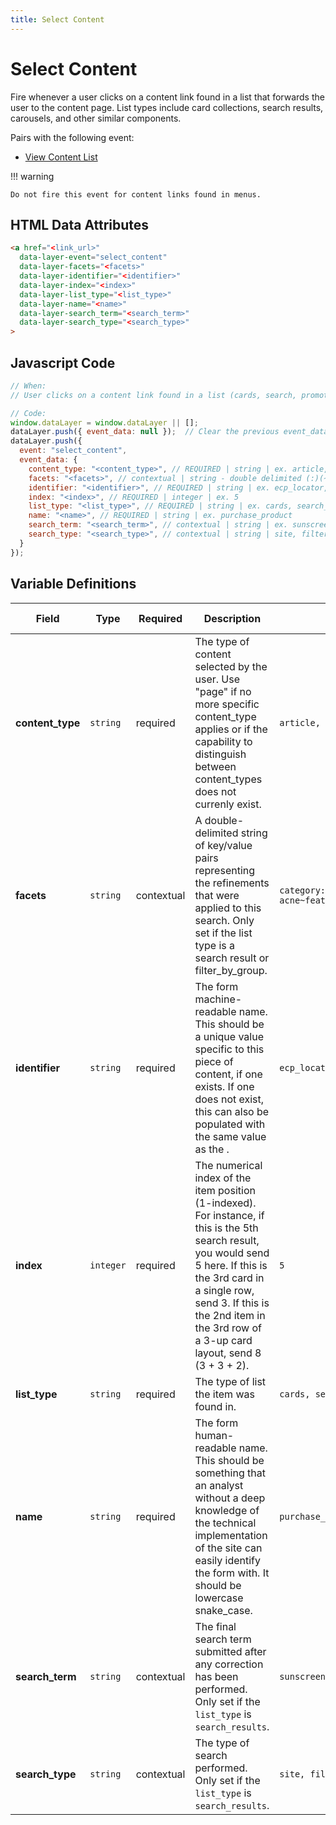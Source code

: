 ```yaml
---
title: Select Content
---
```


# Select Content

Fire whenever a user clicks on a content link found in a list that forwards the user to the content page. List types include card collections, search results, carousels, and other similar components. 

Pairs with the following event:
- [View Content List](../../events/content/view_content_list.md)

!!! warning

    Do not fire this event for content links found in menus.

## HTML Data Attributes

```html
<a href="<link_url>"
  data-layer-event="select_content"
  data-layer-facets="<facets>"
  data-layer-identifier="<identifier>"
  data-layer-index="<index>"
  data-layer-list_type="<list_type>"
  data-layer-name="<name>"
  data-layer-search_term="<search_term>"
  data-layer-search_type="<search_type>"
>
```

## Javascript Code

```js
// When:
// User clicks on a content link found in a list (cards, search, promotions...) that forwards to the content page

// Code:
window.dataLayer = window.dataLayer || [];
dataLayer.push({ event_data: null });  // Clear the previous event_data object.
dataLayer.push({
  event: "select_content",
  event_data: {
    content_type: "<content_type>", // REQUIRED | string | ex. article, blog, page	
    facets: "<facets>", // contextual | string - double delimited (:)(~) | category:skin_health~featured_as:best_seller	
    identifier: "<identifier>", // REQUIRED | string | ex. ecp_locator, free_trial
    index: "<index>", // REQUIRED | integer | ex. 5
    list_type: "<list_type>", // REQUIRED | string | ex. cards, search_results	
    name: "<name>", // REQUIRED | string | ex. purchase_product
    search_term: "<search_term>", // contextual | string | ex. sunscreen
    search_type: "<search_type>", // contextual | string | site, filter_by_group	
  }
});
```

## Variable Definitions

|Field|Type|Required|Description|Example|Maximum Length|
| --- | --- | --- | --- | --- | --- |
|**content_type**|`string`|required|The type of content selected by the user. Use "page" if no more specific content_type applies or if the capability to distinguish between content_types does not currenly exist.|`article, blog, page`|`100`|
|**facets**|`string`|contextual|A double-delimited string of key/value pairs representing the refinements that were applied to this search. Only set if the list type is a search result or filter_by_group.|`category:skin_health~skin_concern: acne~featured_as:best_seller`|`100`|
|**identifier**|`string`|required|The form machine-readable name. This should be a unique value specific to this piece of content, if one exists. If one does not exist, this can also be populated with the same value as the <name>.|`ecp_locator, free_trial`|`100`|
|**index**|`integer`|required|The numerical index of the item position (1-indexed). For instance, if this is the 5th search result, you would send 5 here. If this is the 3rd card in a single row, send 3. If this is the 2nd item in the 3rd row of a 3-up card layout, send 8 (3 + 3 + 2).|`5`|`100`|
|**list_type**|`string`|required|The type of list the item was found in.|`cards, search_results`|`100`|
|**name**|`string`|required|The form human-readable name. This should be something that an analyst without a deep knowledge of the technical implementation of the site can easily identify the form with. It should be lowercase snake_case.|`purchase_product`|`100`|
|**search_term**|`string`|contextual|The final search term submitted after any correction has been performed. Only set if the `list_type` is `search_results`.|`sunscreen`|`100`|
|**search_type**|`string`|contextual|The type of search performed. Only set if the `list_type` is `search_results`.|`site, filter_by_group`|`100`|

